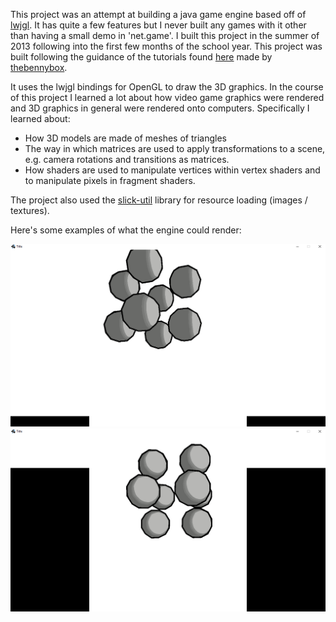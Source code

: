 This project was an attempt at building a java game engine based off of [lwjgl](https://www.lwjgl.org/). It has quite a few features but I never built any games with it other than having a small demo in 'net.game'. I built this project in the summer of 2013 following into the first few months of the school year. This project was built following the guidance of the tutorials found [here](https://www.youtube.com/playlist?list=PLEETnX-uPtBXP_B2yupUKlflXBznWIlL5) made by [thebennybox](https://www.youtube.com/user/thebennybox).

It uses the lwjgl bindings for OpenGL to draw the 3D graphics. In the course of this project I learned a lot about how video game graphics were rendered and 3D graphics in general were rendered onto computers. Specifically I learned about:
* How 3D models are made of meshes of triangles
* The way in which matrices are used to apply transformations to a scene, e.g. camera rotations and transitions as matrices.
* How shaders are used to manipulate vertices within vertex shaders and to manipulate pixels in fragment shaders.

The project also used the [slick-util](http://slick.ninjacave.com/slick-util/) library for resource loading (images / textures).

Here's some examples of what the engine could render:

![The example image could not be displayed!](/examples/circles_cel_shaded_00.png?raw=true "Cel Shaded 00")
![The example image could not be displayed!](/examples/circles_cel_shaded_01.png?raw=true "Cel Shaded 01")